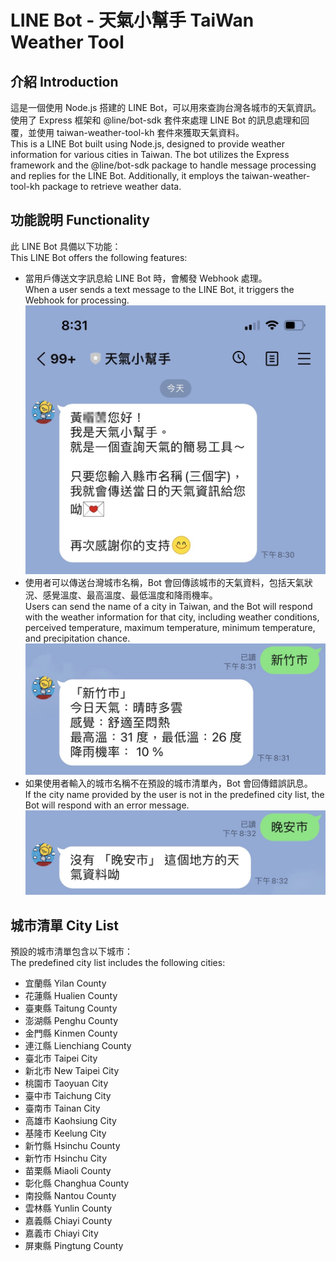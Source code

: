 # LINE Bot - 天氣小幫手 TaiWan Weather Tool

## 介紹 Introduction
這是一個使用 Node.js 搭建的 LINE Bot，可以用來查詢台灣各城市的天氣資訊。使用了 Express 框架和 @line/bot-sdk 套件來處理 LINE Bot 的訊息處理和回覆，並使用 taiwan-weather-tool-kh 套件來獲取天氣資料。  
This is a LINE Bot built using Node.js, designed to provide weather information for various cities in Taiwan. The bot utilizes the Express framework and the @line/bot-sdk package to handle message processing and replies for the LINE Bot. Additionally, it employs the taiwan-weather-tool-kh package to retrieve weather data.

## 功能說明 Functionality
此 LINE Bot 具備以下功能：  
This LINE Bot offers the following features:
- 當用戶傳送文字訊息給 LINE Bot 時，會觸發 Webhook 處理。  
When a user sends a text message to the LINE Bot, it triggers the Webhook for processing.
![image](https://github.com/katehuangishere/LINE-Bot-TaiwanWeather-Tool/blob/main/1690202916612.jpg)
- 使用者可以傳送台灣城市名稱，Bot 會回傳該城市的天氣資料，包括天氣狀況、感覺溫度、最高溫度、最低溫度和降雨機率。  
Users can send the name of a city in Taiwan, and the Bot will respond with the weather information for that city, including weather conditions, perceived temperature, maximum temperature, minimum temperature, and precipitation chance.
![image](https://github.com/katehuangishere/LINE-Bot-TaiwanWeather-Tool/blob/main/S__2506775.jpg)
- 如果使用者輸入的城市名稱不在預設的城市清單內，Bot 會回傳錯誤訊息。  
If the city name provided by the user is not in the predefined city list, the Bot will respond with an error message.
![image](https://github.com/katehuangishere/LINE-Bot-TaiwanWeather-Tool/blob/main/S__2506776.jpg)

## 城市清單 City List
預設的城市清單包含以下城市：  
The predefined city list includes the following cities:  
- 宜蘭縣 Yilan County
- 花蓮縣 Hualien County
- 臺東縣 Taitung County
- 澎湖縣 Penghu County
- 金門縣 Kinmen County
- 連江縣 Lienchiang County
- 臺北市 Taipei City
- 新北市 New Taipei City
- 桃園市 Taoyuan City
- 臺中市 Taichung City
- 臺南市 Tainan City
- 高雄市 Kaohsiung City
- 基隆市 Keelung City
- 新竹縣 Hsinchu County
- 新竹市 Hsinchu City
- 苗栗縣 Miaoli County
- 彰化縣 Changhua County
- 南投縣 Nantou County
- 雲林縣 Yunlin County
- 嘉義縣 Chiayi County
- 嘉義市 Chiayi City
- 屏東縣 Pingtung County
